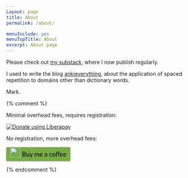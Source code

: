 ```yaml
---
Layout: page
title: About
permalink: /about/

menuInclude: yes
menuTopTitle: About
excerpt: About page 
---
```



Please check out [my substack](https://markneznansky.substack.com/), where I now publish regularly.

I used to write the blog [ankieverything](http://ankieverything.wordpress.com/), about the application of spaced repetition to domains other than dictionary words.

Mark.



{% comment %}


Minimal overhead fees, requires registration:

<script src="https://liberapay.com/Mark.Neznansky/widgets/button.js"></script>
<noscript><a href="https://liberapay.com/Mark.Neznansky/donate"><img alt="Donate using Liberapay" src="https://liberapay.com/assets/widgets/donate.svg"></a></noscript>

No registration, more overhead fees:
<div style="margin:auto;margin-top:15px;">
<style>.bmc-button img{width: 27px !important;margin-bottom: 1px !important;box-shadow: none !important;border: none !important;vertical-align: middle !important;}.bmc-button{line-height: 36px !important;height:37px !important;text-decoration: none !important;display:inline-flex !important;color:#000000 !important;background-color:#78AB46 !important;border-radius: 3px !important;border: 1px solid transparent !important;padding: 0px 9px !important;font-size: 17px !important;letter-spacing:-0.08px !important;box-shadow: 0px 1px 2px rgba(190, 190, 190, 0.5) !important;-webkit-box-shadow: 0px 1px 2px 2px rgba(190, 190, 190, 0.5) !important;margin: 0 auto !important;font-family:'Lato', sans-serif !important;-webkit-box-sizing: border-box !important;box-sizing: border-box !important;-o-transition: 0.3s all linear !important;-webkit-transition: 0.3s all linear !important;-moz-transition: 0.3s all linear !important;-ms-transition: 0.3s all linear !important;transition: 0.3s all linear !important;}.bmc-button:hover, .bmc-button:active, .bmc-button:focus {-webkit-box-shadow: 0px 1px 2px 2px rgba(190, 190, 190, 0.5) !important;text-decoration: none !important;box-shadow: 0px 1px 2px 2px rgba(190, 190, 190, 0.5) !important;opacity: 0.85 !important;color:#000000 !important;}</style>

<a class="bmc-button" target="_blank" href="https://www.buymeacoffee.com/markneznansky">
<img src="https://www.buymeacoffee.com/assets/img/BMC-btn-logo.svg" alt="Buy me a coffee">
<span style="margin-left:5px">Buy me a coffee</span>
</a>
</div>

{% endcomment %}
